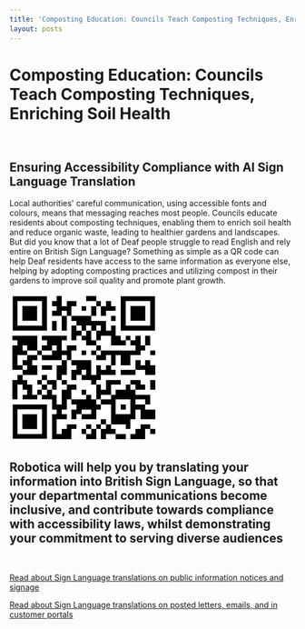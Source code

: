 ```yaml
---
title: 'Composting Education: Councils Teach Composting Techniques, Enriching Soil Health'
layout: posts
---
```


# Composting Education: Councils Teach Composting Techniques, Enriching Soil Health

![]()

## Ensuring Accessibility Compliance with AI Sign Language Translation

Local authorities' careful communication, using accessible fonts and colours, means that messaging reaches most people.  Councils educate residents about composting techniques, enabling them to enrich soil health and reduce organic waste, leading to healthier gardens and landscapes.  
But did you know that a lot of Deaf people struggle to read English and rely entire on British Sign Language?
Something as simple as a QR code can help Deaf residents have access to the same information as everyone else, helping by adopting composting practices and utilizing compost in their gardens to improve soil quality and promote plant growth.

![QR Code](/posts/images/qr-contact.png)

## Robotica will help you by translating your information into British Sign Language, so that your departmental communications become inclusive, and contribute towards compliance with accessibility laws, whilst demonstrating your commitment to serving diverse audiences

<br/>

[Read about Sign Language translations on public information notices and signage](/solutions/gazette)

[Read about Sign Language translations on posted letters, emails, and in customer portals](/solutions/correspondent)
